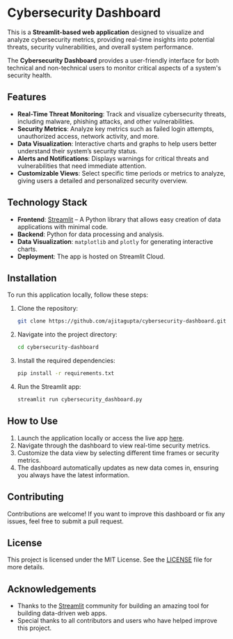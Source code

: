 
# Cybersecurity Dashboard

This is a **Streamlit-based web application** designed to visualize and analyze cybersecurity metrics, providing real-time insights into potential threats, security vulnerabilities, and overall system performance.

The **Cybersecurity Dashboard** provides a user-friendly interface for both technical and non-technical users to monitor critical aspects of a system's security health.

## Features

- **Real-Time Threat Monitoring**: Track and visualize cybersecurity threats, including malware, phishing attacks, and other vulnerabilities.
- **Security Metrics**: Analyze key metrics such as failed login attempts, unauthorized access, network activity, and more.
- **Data Visualization**: Interactive charts and graphs to help users better understand their system’s security status.
- **Alerts and Notifications**: Displays warnings for critical threats and vulnerabilities that need immediate attention.
- **Customizable Views**: Select specific time periods or metrics to analyze, giving users a detailed and personalized security overview.

## Technology Stack

- **Frontend**: [Streamlit](https://streamlit.io/) – A Python library that allows easy creation of data applications with minimal code.
- **Backend**: Python for data processing and analysis.
- **Data Visualization**: `matplotlib` and `plotly` for generating interactive charts.
- **Deployment**: The app is hosted on Streamlit Cloud.

## Installation

To run this application locally, follow these steps:

1. Clone the repository:

   ```bash
   git clone https://github.com/ajitagupta/cybersecurity-dashboard.git
   ```

2. Navigate into the project directory:

   ```bash
   cd cybersecurity-dashboard
   ```

3. Install the required dependencies:

   ```bash
   pip install -r requirements.txt
   ```

4. Run the Streamlit app:

   ```bash
   streamlit run cybersecurity_dashboard.py
   ```

## How to Use

1. Launch the application locally or access the live app [here](https://app-cybersecurity-dashboard.streamlit.app).
2. Navigate through the dashboard to view real-time security metrics.
3. Customize the data view by selecting different time frames or security metrics.
4. The dashboard automatically updates as new data comes in, ensuring you always have the latest information.

## Contributing

Contributions are welcome! If you want to improve this dashboard or fix any issues, feel free to submit a pull request.

## License

This project is licensed under the MIT License. See the [LICENSE](LICENSE) file for more details.

## Acknowledgements

- Thanks to the [Streamlit](https://streamlit.io/) community for building an amazing tool for building data-driven web apps.
- Special thanks to all contributors and users who have helped improve this project.

